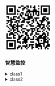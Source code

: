 <img src="QR code 智慧監控.png" width="150" Height="150" />
  

 ### 智慧監控

<details>
  <summary>
class1
  </summary>
  
<details>
       <summary>
        test1
       </summary>
</details>
</details>


<details>
  <summary>
class2
  </summary>
  
<details>
       <summary>
        test2
       </summary>
</details>
</details


